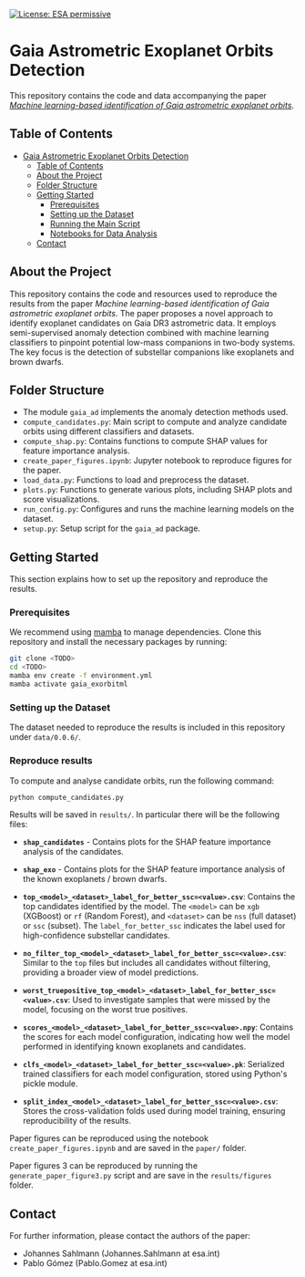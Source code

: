 [//]: # (Copyright &#40;c&#41; European Space Agency, 2025.)
[//]: # ()
[//]: # (This file is subject to the terms and conditions defined in file 'LICENCE.txt', which)
[//]: # (is part of this source code package. No part of the package, including)
[//]: # (this file, may be copied, modified, propagated, or distributed except according to)
[//]: # (the terms contained in the file ‘LICENCE.txt’.)
[![License: ESA permissive](https://img.shields.io/badge/ESA%20Public%20License-Permissive-blue.svg)](https://github.com/esa/gaia-bhthree/blob/main/LICENSE.txt)

# Gaia Astrometric Exoplanet Orbits Detection

This repository contains the code and data accompanying the paper _[Machine learning-based identification of Gaia astrometric exoplanet orbits](https://ui.adsabs.harvard.edu/abs/2025MNRAS.tmp...25S/abstract)_.

<!-- TABLE OF CONTENTS -->
## Table of Contents

- [Gaia Astrometric Exoplanet Orbits Detection](#gaia-astrometric-exoplanet-orbits-detection)
  - [Table of Contents](#table-of-contents)
  - [About the Project](#about-the-project)
  - [Folder Structure](#folder-structure)
  - [Getting Started](#getting-started)
    - [Prerequisites](#prerequisites)
    - [Setting up the Dataset](#setting-up-the-dataset)
    - [Running the Main Script](#running-the-main-script)
    - [Notebooks for Data Analysis](#notebooks-for-data-analysis)
  - [Contact](#contact)

## About the Project

This repository contains the code and resources used to reproduce the results from the paper _Machine learning-based identification of Gaia astrometric exoplanet orbits_. The paper proposes a novel approach to identify exoplanet candidates on Gaia DR3 astrometric data. It employs semi-supervised anomaly detection combined with machine learning classifiers to pinpoint potential low-mass companions in two-body systems. The key focus is the detection of substellar companions like exoplanets and brown dwarfs.

## Folder Structure

- The module `gaia_ad` implements the anomaly detection methods used.
- `compute_candidates.py`: Main script to compute and analyze candidate orbits using different classifiers and datasets.
- `compute_shap.py`: Contains functions to compute SHAP values for feature importance analysis.
- `create_paper_figures.ipynb`: Jupyter notebook to reproduce figures for the paper.
- `load_data.py`: Functions to load and preprocess the dataset.
- `plots.py`: Functions to generate various plots, including SHAP plots and score visualizations.
- `run_config.py`: Configures and runs the machine learning models on the dataset.
- `setup.py`: Setup script for the `gaia_ad` package.

## Getting Started

This section explains how to set up the repository and reproduce the results.

### Prerequisites

We recommend using [mamba](https://mamba.readthedocs.io/en/latest/) to manage dependencies. Clone this repository and install the necessary packages by running:

```bash
git clone <TODO>
cd <TODO>
mamba env create -f environment.yml
mamba activate gaia_exorbitml
```

### Setting up the Dataset

The dataset needed to reproduce the results is included in this repository under `data/0.0.6/`.

### Reproduce results

To compute and analyse candidate orbits, run the following command:

```bash
python compute_candidates.py
```

Results will be saved in `results/`. In particular there will be the following files:

- **`shap_candidates`** - Contains plots for the SHAP feature importance analysis of the candidates.

- **`shap_exo`** - Contains plots for the SHAP feature importance analysis of the known exoplanets / brown dwarfs.

- **`top_<model>_<dataset>_label_for_better_ssc=<value>.csv`**: Contains the top candidates identified by the model. The `<model>` can be `xgb` (XGBoost) or `rf` (Random Forest), and `<dataset>` can be `nss` (full dataset) or `ssc` (subset). The `label_for_better_ssc` indicates the label used for high-confidence substellar candidates.
  
- **`no_filter_top_<model>_<dataset>_label_for_better_ssc=<value>.csv`**: Similar to the `top` files but includes all candidates without filtering, providing a broader view of model predictions.

- **`worst_truepositive_top_<model>_<dataset>_label_for_better_ssc=<value>.csv`**: Used to investigate samples that were missed by the model, focusing on the worst true positives.

- **`scores_<model>_<dataset>_label_for_better_ssc=<value>.npy`**: Contains the scores for each model configuration, indicating how well the model performed in identifying known exoplanets and candidates.

- **`clfs_<model>_<dataset>_label_for_better_ssc=<value>.pk`**: Serialized trained classifiers for each model configuration, stored using Python's pickle module.

- **`split_index_<model>_<dataset>_label_for_better_ssc=<value>.csv`**: Stores the cross-validation folds used during model training, ensuring reproducibility of the results.

Paper figures can be reproduced using the notebook `create_paper_figures.ipynb` and are saved in the `paper/` folder.

Paper figures 3 can be reproduced by running the `generate_paper_figure3.py` script and are save in the `results/figures` folder.

## Contact

For further information, please contact the authors of the paper:

- Johannes Sahlmann (Johannes.Sahlmann at esa.int)
- Pablo Gómez (Pablo.Gomez at esa.int)
